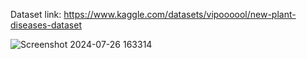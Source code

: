Dataset link: https://www.kaggle.com/datasets/vipoooool/new-plant-diseases-dataset

![Screenshot 2024-07-26 163314](https://github.com/user-attachments/assets/313f1b43-db75-4c7c-9876-01873f3308bc)
